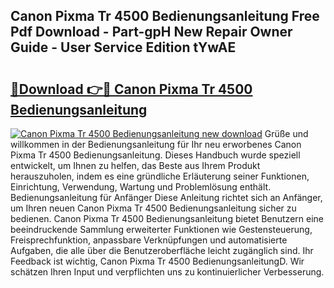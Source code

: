 ## Canon Pixma Tr 4500 Bedienungsanleitung Free Pdf Download - Part-gpH New Repair Owner Guide - User Service Edition tYwAE

# <h2><a href="http://df0iwx.blite.top/?on=Canon+Pixma+Tr+4500+Bedienungsanleitung">🔗Download 👉🔴 Canon Pixma Tr 4500 Bedienungsanleitung</a></h2>

[![Canon Pixma Tr 4500 Bedienungsanleitung new download](https://i.imgur.com/lujVjoI.png)](http://df0iwx.blite.top/?on=Canon+Pixma+Tr+4500+Bedienungsanleitung)
Grüße und willkommen in der Bedienungsanleitung für Ihr neu erworbenes Canon Pixma Tr 4500 Bedienungsanleitung. Dieses Handbuch wurde speziell entwickelt, um Ihnen zu helfen, das Beste aus Ihrem Produkt herauszuholen, indem es eine gründliche Erläuterung seiner Funktionen, Einrichtung, Verwendung, Wartung und Problemlösung enthält. Bedienungsanleitung für Anfänger Diese Anleitung richtet sich an Anfänger, um Ihren neuen Canon Pixma Tr 4500 Bedienungsanleitung sicher zu bedienen. Canon Pixma Tr 4500 Bedienungsanleitung bietet Benutzern eine beeindruckende Sammlung erweiterter Funktionen wie Gestensteuerung, Freisprechfunktion, anpassbare Verknüpfungen und automatisierte Aufgaben, die alle über die Benutzeroberfläche leicht zugänglich sind. Ihr Feedback ist wichtig, Canon Pixma Tr 4500 BedienungsanleitungD. Wir schätzen Ihren Input und verpflichten uns zu kontinuierlicher Verbesserung.
